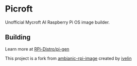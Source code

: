 # Picroft

Unofficial Mycroft AI Raspberry Pi OS image builder. 

## Building  

Learn more at [RPi-Distro/pi-gen](https://github.com/RPi-Distro/pi-gen)

This project is a fork from [ambianic-rpi-image](https://github.com/ambianic/ambianic-rpi-image) created by [ivelin](https://github.com/ivelin)
